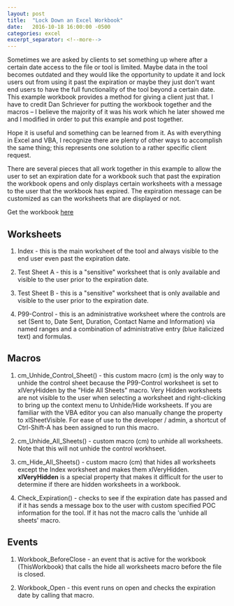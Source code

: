 ```yaml
---
layout: post
title:  "Lock Down an Excel Workbook"
date:   2016-10-18 16:00:00 -0500
categories: excel
excerpt_separator: <!--more-->
---
```


Sometimes we are asked by clients to set something up where after a certain date access to the file or tool is limited. Maybe data in the tool becomes outdated and they would like the opportunity to update it and lock users out from using it past the expiration or maybe they just don't want end users to have the full functionality of the tool beyond a certain date. This example workbook provides a method for giving a client just that. I have to credit Dan Schriever for putting the workbook together and the macros – I believe the majority of it was his work which he later showed me and I modified in order to put this example and post together.

<!--more-->

Hope it is useful and something can be learned from it. As with everything in Excel and VBA, I recognize there are plenty of other ways to accomplish the same thing; this represents one solution to a rather specific client request. 

There are several pieces that all work together in this example to allow the user to set an expiration date for a workbook such that past the expiration the workbook opens and only displays certain worksheets with a message to the user that the workbook has expired. The expiration message can be customized as can the worksheets that are displayed or not.

Get the workbook [here](/files/Lockdown.xlsm)

## Worksheets

1.  Index - this is the main worksheet of the tool and always visible to the end user even past the expiration date.

2.  Test Sheet A - this is a "sensitive" worksheet that is only available and visible to the user prior to the expiration date.

3.  Test Sheet B - this is a "sensitive" worksheet that is only available and visible to the user prior to the expiration date.

4.  P99-Control - this is an administrative worksheet where the controls are set (Sent to, Date Sent, Duration, Contact Name and Information) via named ranges and a combination of administrative entry (blue italicized text) and formulas.

## Macros

1. cm_Unhide_Control_Sheet() - this custom macro (cm) is the only way to unhide the control sheet because the P99-Control worksheet is set to xlVeryHidden by the "Hide All Sheets" macro. Very Hidden worksheets are not visible to the user when selecting a worksheet and right-clicking to bring up the context menu to Unhide/Hide worksheets. If you are familiar with the VBA editor you can also manually change the property to xlSheetVisible. For ease of use to the developer / admin, a shortcut of Ctrl-Shift-A has been assigned to run this macro.

2. cm_Unhide_All_Sheets() - custom macro (cm) to unhide all worksheets. Note that this will not unhide the control workhseet.

3. cm_Hide_All_Sheets() - custom macro (cm) that hides all worksheets except the Index worksheet and makes them xlVeryHidden. **xlVeryHidden** is a special property that makes it difficult for the user to determine if there are hidden worksheets in a workbook.

4. Check_Expiration() - checks to see if the expiration date has passed and if it has sends a message box to the user with custom specified POC information for the tool. If it has not the macro calls the 'unhide all sheets' macro.

## Events

1. Workbook_BeforeClose - an event that is active for the workbook (ThisWorkbook) that calls the hide all worksheets macro before the file is closed.

2. Workbook_Open - this event runs on open and checks the expiration date by calling that macro.